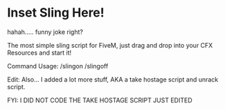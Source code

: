 # Inset Sling Here!
hahah..... funny joke right?


The most simple sling script for FiveM, just drag and drop into your CFX Resources and start it!

Command Usage:
/slingon
/slingoff



Edit:
Also... I added a lot more stuff, AKA a take hostage script and unrack script.

FYI: I DID NOT CODE THE TAKE HOSTAGE SCRIPT JUST EDITED


